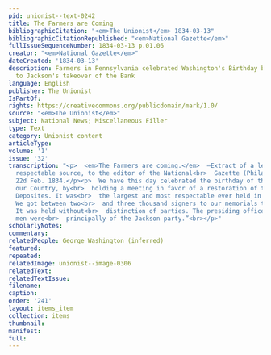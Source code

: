 ```yaml
---
pid: unionist--text-0242
title: The Farmers are Coming
bibliographicCitation: "<em>The Unionist</em> 1834-03-13"
bibliographicCitationRepublished: "<em>National Gazette</em>"
fullIssueSequenceNumber: 1834-03-13 p.01.06
creator: "<em>National Gazette</em>"
dateCreated: '1834-03-13'
description: Farmers in Pennsylvania celebrated Washington's Birthday by objecting
  to Jackson's takeover of the Bank
language: English
publisher: The Unionist
IsPartOf: 
rights: https://creativecommons.org/publicdomain/mark/1.0/
source: "<em>The Unionist</em>"
subject: National News; Miscellaneous Filler
type: Text
category: Unionist content
articleType: 
volume: '1'
issue: '32'
transcription: "<p>  <em>The Farmers are coming.</em>  —Extract of a letter from a
  respectable source, to the editor of the National<br>  Gazette (Philadelphia).<br></p><p>“LANCASTER,
  22d Feb. 1834.</p><p>  We have this day celebrated the birthday of the Father of
  our Country, by<br>  holding a meeting in favor of a restoration of the Federal
  Deposites. It was<br>  the largest and most respectable ever held in this county.
  We got between two<br>  and three thousand signers to our memorials to Congress.
  It was held without<br>  distinction of parties. The presiding officers and committee
  men were<br>  principally of the Jackson party.”<br></p>"
scholarlyNotes: 
commentary: 
relatedPeople: George Washington (inferred)
featured: 
repeated: 
relatedImage: unionist--image-0306
relatedText: 
relatedTextIssue: 
filename: 
caption: 
order: '241'
layout: items_item
collection: items
thumbnail: 
manifest: 
full: 
---
```

